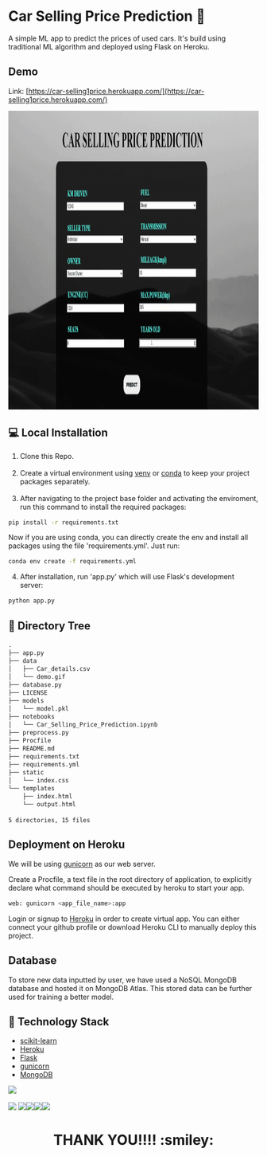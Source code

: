 
# Car Selling Price Prediction :blue_car:

A simple ML app to predict the prices of used cars.
It's build using traditional ML algorithm and deployed using Flask on Heroku.

## Demo
Link: [https://car-selling1price.herokuapp.com/](https://car-selling1price.herokuapp.com/)

<a href="https://car-selling1price.herokuapp.com/" align="center">
  <img width="1000" height="600" src="data/demo.gif">
</a>

## :computer: Local Installation

1. Clone this Repo. </br> </br>
2. Create a virtual environment using [venv](https://docs.python.org/3/tutorial/venv.html) or [conda](https://docs.conda.io/projects/conda/en/latest/user-guide/tasks/manage-environments.html) to keep your project packages separately. </br> </br>
3. After navigating to the project base folder and activating the enviroment, run this command to install the required packages:

```bash
pip install -r requirements.txt
```
Now if you are using conda, you can directly create the env and install all packages using the file 'requirements.yml'. Just run:
```bash
conda env create -f requirements.yml
```

4. After installation, run 'app.py' which will use Flask's development server:
```bash
python app.py
```
## :open_file_folder: Directory Tree
```
.
├── app.py
├── data
│   ├── Car_details.csv
│   └── demo.gif
├── database.py
├── LICENSE
├── models
│   └── model.pkl
├── notebooks
│   └── Car_Selling_Price_Prediction.ipynb
├── preprocess.py
├── Procfile
├── README.md
├── requirements.txt
├── requirements.yml
├── static
│   └── index.css
└── templates
    ├── index.html
    └── output.html

5 directories, 15 files

```

## Deployment on Heroku

We will be using [gunicorn](https://gunicorn.org/) as our web server.

Create a Procfile, a text file in the root directory of application, to explicitly declare what command should be executed by heroku to start your app.
```bash
web: gunicorn <app_file_name>:app
```
Login or signup to [Heroku](https://www.heroku.com/home) in order to create virtual app. You can either connect your github profile or download Heroku CLI to manually deploy this project.

## Database
To store new data inputted by user, we have used a NoSQL MongoDB database and hosted it on MongoDB Atlas. This stored data can be further used for training a better model.

## 🏁 Technology Stack

* [scikit-learn](https://scikit-learn.org/)
* [Heroku](https://www.heroku.com/home)
* [Flask](https://flask.palletsprojects.com/en/2.0.x/)
* [gunicorn](https://gunicorn.org/)
* [MongoDB](https://www.mongodb.com/)

![](https://forthebadge.com/images/badges/made-with-python.svg)

[<img target="_blank" src="https://flask.palletsprojects.com/en/2.0.x/_images/flask-logo.png" width=170>](https://flask.palletsprojects.com/en/2.0.x/) [<img target="_blank" src="https://gunicorn.org/images/logo.jpg" width=280>](https://gunicorn.org/)[<img target="_blank" src="https://scikit-learn.org/stable/_static/scikit-learn-logo-small.png" width=200>](https://scikit-learn.org/)[<img target="_blank" src="https://seekvectorlogo.net/wp-content/uploads/2018/12/heroku-vector-logo.png" width=280>](https://www.heroku.com/home)[<img target="_blank" src="https://webimages.mongodb.com/_com_assets/cms/kuyjf3vea2hg34taa-horizontal_default_slate_blue.svg?auto=format%252Ccompress" width=280>](https://www.mongodb.com/atlas/database)
<br>
<h1 align = 'center'> THANK YOU!!!! :smiley:</h1>
